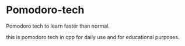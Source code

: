 # Pomodoro-tech
Pomodoro tech to learn faster than normal.

this is pomodoro tech in cpp 
for daily use and for educational purposes.

